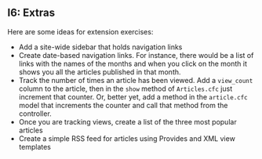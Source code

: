 ## I6: Extras

Here are some ideas for extension exercises:

-   Add a site-wide sidebar that holds navigation links
-   Create date-based navigation links. For instance, there would be a list of links with the names of the months and when you click on the month it shows you all the articles published in that month.
-   Track the number of times an article has been viewed. Add a `view_count` column to the article, then in the `show` method of `Articles.cfc` just increment that counter. Or, better yet, add a method in the `article.cfc` model that increments the counter and call that method from the controller.
-   Once you are tracking views, create a list of the three most popular articles
-   Create a simple RSS feed for articles using Provides and XML view templates

